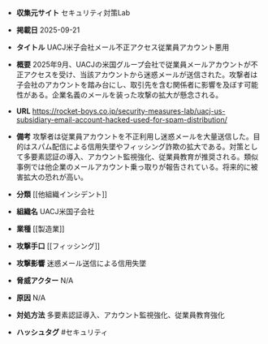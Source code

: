 - **収集元サイト**
セキュリティ対策Lab

- **掲載日**
2025-09-21

- **タイトル**
UACJ米子会社メール不正アクセス従業員アカウント悪用

- **概要**
2025年9月、UACJの米国グループ会社で従業員メールアカウントが不正アクセスを受け、当該アカウントから迷惑メールが送信された。攻撃者は子会社のアカウントを踏み台にし、取引先を含む関係者に影響を及ぼす可能性がある。企業名義のメールを装った攻撃の拡大が懸念される。

- **URL**
https://rocket-boys.co.jp/security-measures-lab/uacj-us-subsidiary-email-account-hacked-used-for-spam-distribution/

- **備考**
攻撃者は従業員アカウントを不正利用し迷惑メールを大量送信した。目的はスパム配信による信用失墜やフィッシング詐欺の拡大である。対策として多要素認証の導入、アカウント監視強化、従業員教育が推奨される。類似事例では他企業のメールアカウント乗っ取りが報告されている。将来的に被害拡大の恐れが高い。

- **分類**
[[他組織インシデント]]

- **組織名**
UACJ米国子会社

- **業種**
[[製造業]]

- **攻撃手口**
[[フィッシング]]

- **攻撃影響**
迷惑メール送信による信用失墜

- **脅威アクター**
N/A

- **原因**
N/A

- **対処方法**
多要素認証導入、アカウント監視強化、従業員教育強化

- **ハッシュタグ**
#セキュリティ
